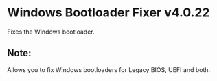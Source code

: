 # Windows Bootloader Fixer v4.0.22
Fixes the Windows bootloader.
## Note:
Allows you to fix Windows bootloaders for Legacy BIOS, UEFI and both.
